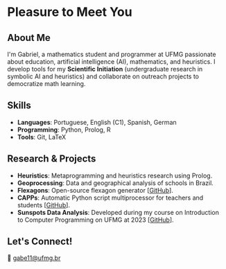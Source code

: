 # Pleasure to Meet You

## About Me  
I'm Gabriel, a mathematics student and programmer at UFMG passionate about education, artificial intelligence (AI), mathematics, and heuristics. I develop tools for my **Scientific Initiation** (undergraduate research in symbolic AI and heuristics) and collaborate on outreach projects to democratize math learning.

## Skills  
- **Languages**: Portuguese, English (C1), Spanish, German  
- **Programming**: Python, Prolog, R
- **Tools**: Git, LaTeX

## Research & Projects  
- **Heuristics**: Metaprogramming and heuristics research using Prolog.
- **Geoprocessing**: Data and geographical analysis of schools in Brazil.
- **Flexagons**: Open-source flexagon generator [[GitHub](https://github.com/gabe-rbo/Flexagons)].
- **CAPPs**: Automatic Python script multiprocessor for teachers and students [[GitHub](https://github.com/gabe-rbo/Corretores-Automaticos-de-Programas-Python)].
- **Sunspots Data Analysis**: Developed during my course on Introduction to Computer Programming on UFMG at 2023 [[GitHub](https://github.com/gabe-rbo/Sunspots)].

## Let's Connect!  
📧 [gabe11@ufmg.br](mailto:gabe11@ufmg.br)
<!--
**gabe-rbo/gabe-rbo** is a ✨ _special_ ✨ repository because its `README.md` (this file) appears on your GitHub profile.

Here are some ideas to get you started:

- 🔭 I’m currently working on ...
- 🌱 I’m currently learning ...
- 👯 I’m looking to collaborate on ...
- 🤔 I’m looking for help with ...
- 💬 Ask me about ...
- 📫 How to reach me: ...
- 😄 Pronouns: ...
- ⚡ Fun fact: ...
-->
